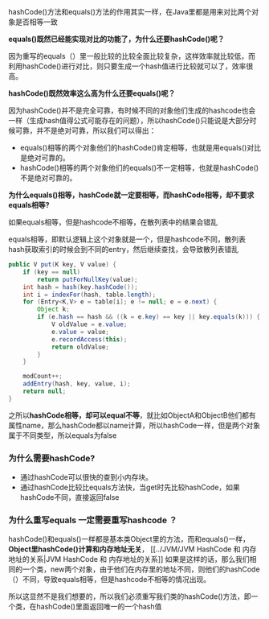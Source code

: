

hashCode()方法和equals()方法的作用其实一样，在Java里都是用来对比两个对象是否相等一致

**equals()既然已经能实现对比的功能了，为什么还要hashCode()呢？**

因为重写的equals（）里一般比较的比较全面比较复杂，这样效率就比较低，而利用hashCode()进行对比，则只要生成一个hash值进行比较就可以了，效率很高。

**hashCode()既然效率这么高为什么还要equals()呢？**

因为hashCode()并不是完全可靠，有时候不同的对象他们生成的hashcode也会一样（生成hash值得公式可能存在的问题），所以hashCode()只能说是大部分时候可靠，并不是绝对可靠，所以我们可以得出：

- equals()相等的两个对象他们的hashCode()肯定相等，也就是用equals()对比是绝对可靠的。
- hashCode()相等的两个对象他们的equals()不一定相等，也就是hashCode()不是绝对可靠的。

**为什么equals()相等，hashCode就一定要相等，而hashCode相等，却不要求equals相等?**

如果equals相等，但是hashcode不相等，在散列表中的结果会错乱

equals相等，即默认逻辑上这个对象就是一个，但是hashcode不同，散列表hash获取索引的时候会到不同的entry，然后继续查找，会导致散列表错乱

```java
public V put(K key, V value) {
    if (key == null)
        return putForNullKey(value);
    int hash = hash(key.hashCode());
    int i = indexFor(hash, table.length);
    for (Entry<K,V> e = table[i]; e != null; e = e.next) {
        Object k;
        if (e.hash == hash && ((k = e.key) == key || key.equals(k))) {
            V oldValue = e.value;
            e.value = value;
            e.recordAccess(this);
            return oldValue;
        }
    }

    modCount++;
    addEntry(hash, key, value, i);
    return null;
}
```

之所以**hashCode相等，却可以equal不等**，就比如ObjectA和ObjectB他们都有属性name，那么hashCode都以name计算，所以hashCode一样，但是两个对象属于不同类型，所以equals为false

###  为什么需要hashCode?

- 通过hashCode可以很快的查到小内存块。
- 通过hashCode比较比equals方法快，当get时先比较hashCode，如果hashCode不同，直接返回false

### 为什么重写equals 一定需要重写hashcode ？

hashCode()和equals()一样都是基本类Object里的方法，而和equals()一样，**Object里hashCode()计算和内存地址无关**， [[../JVM/JVM HashCode 和 内存地址的关系|JVM HashCode 和 内存地址的关系]] 
如果是这样的话，那么我们相同的一个类，new两个对象，由于他们在内存里的地址不同，则他们的hashCode（）不同，导致equals相等，但是hashcode不相等的情况出现。

所以这显然不是我们想要的，所以我们必须重写我们类的hashCode()方法，即一个类，在hashCode()里面返回唯一的一个hash值
